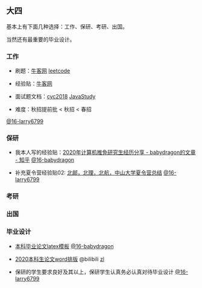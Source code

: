 ## 大四

基本上有下面几种选择：工作、保研、考研、出国。

当然还有最重要的毕业设计。

### 工作

* 刷题：[牛客网](https://www.nowcoder.com/)   [leetcode](https://leetcode-cn.com/)

* 经验贴：[牛客网](https://www.nowcoder.com/)

* 面试题文档：[cyc2018](https://github.com/CyC2018/CS-Notes)    [JavaStudy](https://github.com/Java-Super-Air/JavaStudy)

* 难度：秋招提前批 < 秋招 <  春招

[@16-larry6799](<https://github.com/larry6799>)



### 保研

* 我本人写的经验贴：[2020年计算机推免研究生经历分享 - babydragon的文章 - 知乎](https://zhuanlan.zhihu.com/p/83289165)  [@16-babydragon](<https://github.com/baolintian>)

* 补充夏令营经验贴02: [北邮，北理，北航，中山大学夏令营总结](https://blog.csdn.net/larry1648637120/article/details/97386040)   [@16-larry6799](<https://github.com/larry6799>)



### 考研



### 出国



### 毕业设计

* [本科毕业论文latex模板](<https://github.com/StickCui/XDUthesis-personal>)  [@16-babydragon](<https://github.com/baolintian>)

* [2020本科生论文word排版](https://www.bilibili.com/video/BV1rA411q7LL) @bilibili [zl](https://space.bilibili.com/521046178)

* 保研的学生要求良好及其以上，保研学生认真务必认真对待毕业设计 [@16-larry6799](<https://github.com/larry6799>)

